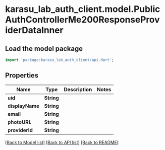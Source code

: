 # karasu_lab_auth_client.model.PublicAuthControllerMe200ResponseProviderDataInner

## Load the model package
```dart
import 'package:karasu_lab_auth_client/api.dart';
```

## Properties
Name | Type | Description | Notes
------------ | ------------- | ------------- | -------------
**uid** | **String** |  | 
**displayName** | **String** |  | 
**email** | **String** |  | 
**photoURL** | **String** |  | 
**providerId** | **String** |  | 

[[Back to Model list]](../README.md#documentation-for-models) [[Back to API list]](../README.md#documentation-for-api-endpoints) [[Back to README]](../README.md)


